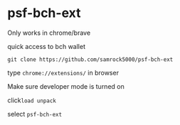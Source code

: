 # psf-bch-ext

Only works in chrome/brave

quick access to bch wallet

 ```git clone https://github.com/samrock5000/psf-bch-ext```

 type ```chrome://extensions/```  in browser
 
 Make sure developer mode is turned on

 click```load unpack```
 
 select ```psf-bch-ext```

